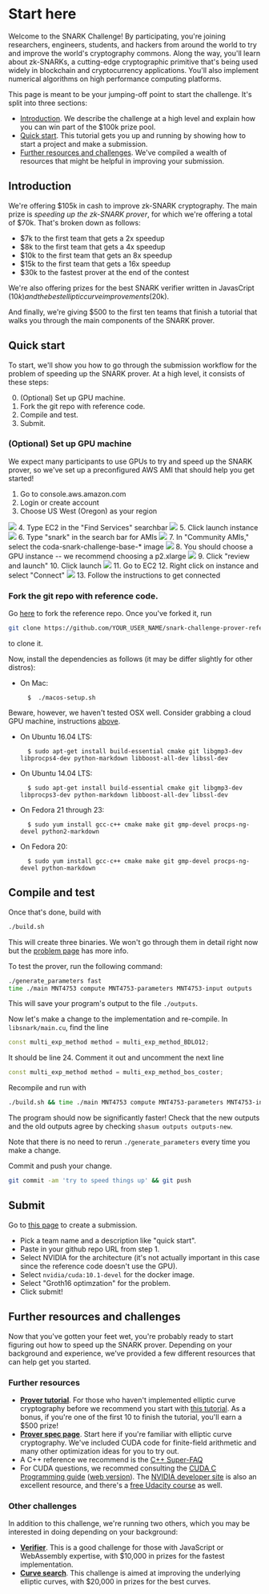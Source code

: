 # Start here 

Welcome to the SNARK Challenge! By participating, you're joining researchers, engineers, students, and hackers from around the world to try and improve the world's cryptography commons. Along the way, you'll learn about zk-SNARKs, a cutting-edge cryptographic primitive that's being used widely in blockchain and cryptocurrency applications. You'll also implement numerical algorithms on high performance computing platforms.

This page is meant to be your jumping-off point to start the challenge. It's split into three sections:

- [Introduction](#introduction). We describe the challenge at a high level and explain how you can win part of the $100k prize pool.
- [Quick start](#quick-start). This tutorial gets you up and running by showing how to start a project and make a submission.  
- [Further resources and challenges](#further-resources-and-challenges). We've compiled a wealth of resources that might be helpful in improving your submission.

## Introduction

We're offering $105k in cash to improve zk-SNARK cryptography. The main prize is *speeding up the zk-SNARK prover*, for which we're offering a total of $70k. That's broken down as follows:

- $7k to the first team that gets a 2x speedup
- $8k to the first team that gets a 4x speedup
- $10k to the first team that gets an 8x speedup
- $15k to the first team that gets a 16x speedup
- $30k to the fastest prover at the end of the contest

We're also offering prizes for the best SNARK verifier written in JavasCript ($10k) and the best elliptic curve improvements ($20k).

And finally, we're giving $500 to the first ten teams that finish a tutorial that walks you through the main components of the SNARK prover.

## Quick start

To start, we'll show you how to go through the submission workflow for the problem of speeding
up the SNARK prover.
At a high level, it consists of these steps:

0. (Optional) Set up GPU machine.
1. Fork the git repo with reference code.
2. Compile and test.
3. Submit.

### (Optional) Set up GPU machine

We expect many participants to use GPUs to try and speed up the SNARK prover, so we've set up a preconfigured AWS AMI that should help you get started!

1. Go to console.aws.amazon.com
2. Login or create account
3. Choose US West (Oregon) as your region
<img src="static/oregon.png">
4. Type EC2 in the "Find Services" searchbar
<img src="static/ec2.png">
5. Click launch instance
<img src="static/launch.png">
6. Type "snark" in the search bar for AMIs
<img src="static/snark.png">
7. In "Community AMIs," select the coda-snark-challenge-base-* image
<img src="static/ami.png">
8. You should choose a GPU instance -- we recommend choosing a p2.xlarge
<img src="static/p2x.png">
9. Click "review and launch"
10. Click launch
<img src="static/launchv2.png">
11. Go to EC2
12. Right click on instance and select "Connect"
<img src="static/connect.png">
13. Follow the instructions to get connected

### Fork the git repo with reference code.

Go [here](https://github.com/CodaProtocol/snark-challenge-prover-reference) to fork the reference repo. Once you've
forked it, run
```bash
git clone https://github.com/YOUR_USER_NAME/snark-challenge-prover-reference.git
```
to clone it.

Now, install the dependencies as follows (it may be differ slightly for
other distros):

- On Mac:

        $  ./macos-setup.sh

Beware, however, we haven't tested OSX well. Consider grabbing a cloud GPU machine, instructions [above](#cloud-setup).

* On Ubuntu 16.04 LTS:

        $ sudo apt-get install build-essential cmake git libgmp3-dev libprocps4-dev python-markdown libboost-all-dev libssl-dev

* On Ubuntu 14.04 LTS:

        $ sudo apt-get install build-essential cmake git libgmp3-dev libprocps3-dev python-markdown libboost-all-dev libssl-dev

* On Fedora 21 through 23:

        $ sudo yum install gcc-c++ cmake make git gmp-devel procps-ng-devel python2-markdown

* On Fedora 20:

        $ sudo yum install gcc-c++ cmake make git gmp-devel procps-ng-devel python-markdown

## Compile and test

Once that's done, build with
```bash
./build.sh
```

This will create three binaries. We won't go through them in detail right now but the [problem page](https://coinlist.co/build/coda/pages/problem-07-groth16-prover-challenges) has more info.

To test the prover, run the following command:
```bash
./generate_parameters fast
time ./main MNT4753 compute MNT4753-parameters MNT4753-input outputs
```
This will save your program's output to the file `./outputs`.

Now let's make a change to the implementation and re-compile.
In `libsnark/main.cu`, find the line 
```c++
const multi_exp_method method = multi_exp_method_BDLO12;
```
It should be line 24. Comment it out and uncomment the next line
```c++
const multi_exp_method method = multi_exp_method_bos_coster;
```

Recompile and run with
```bash
./build.sh && time ./main MNT4753 compute MNT4753-parameters MNT4753-input outputs-new
```

The program should now be significantly faster!
Check that the new outputs and the old outputs agree by checking
`shasum outputs outputs-new`.

Note that there is no need to rerun  `./generate_parameters` every time you make a change.

Commit and push your change.
```bash
git commit -am 'try to speed things up' && git push
```

## Submit

Go to [this page](https://coinlist.co/build/coda/projects/new) to create a submission.

- Pick a team name and a description like "quick start".
- Paste in your github repo URL from step 1.
- Select NVIDIA for the architecture (it's not actually important in this case since the reference code doesn't use the GPU).
- Select `nvidia/cuda:10.1-devel` for the docker image.
- Select "Groth16 optimzation" for the problem.
- Click submit!

## Further resources and challenges

Now that you've gotten your feet wet, you're probably ready to
start figuring out how to speed up the SNARK prover. Depending on 
your background and experience, we've provided a few different 
resources that can help get you started.

### Further resources

- [**Prover tutorial**](https://coinlist.co/build/coda/pages/tutorial). For those who haven't implemented elliptic curve cryptography before we recommend you start with [this tutorial](https://coinlist.co/build/coda/pages/tutorial). As a bonus, if you're one of the first 10 to finish the tutorial, you'll earn a $500 prize!
- [**Prover spec page**](https://coinlist.co/build/coda/pages/problem-07-groth16-prover-challenges). Start here if you're familiar with elliptic curve cryptography. We've included CUDA code for finite-field arithmetic and many other optimization ideas for you to try out.
- A C++ reference we recommend is the [C++ Super-FAQ](https://isocpp.org/faq)
- For CUDA questions, we recommed consulting the [CUDA C Programming guide](https://docs.nvidia.com/cuda/pdf/CUDA_C_Programming_Guide.pdf) ([web version](https://docs.nvidia.com/cuda/cuda-c-programming-guide/)). The [NVIDIA developer site](https://docs.nvidia.com/cuda/) is also an excellent resource, and there's a [free Udacity course](https://developer.nvidia.com/udacity-cs344-intro-parallel-programming) as well.

### Other challenges

In addition to this challenge, we're running two others, which you may be interested in doing depending on your background:

- [**Verifier**](https://coinlist.co/build/coda/pages/verifier). This is a good challenge for those with JavaScript or WebAssembly expertise, with $10,000 in prizes for the fastest implementation.
- [**Curve search**](https://coinlist.co/build/coda/pages/theory). This challenge is aimed at improving the underlying elliptic curves, with $20,000 in prizes for the best curves.


